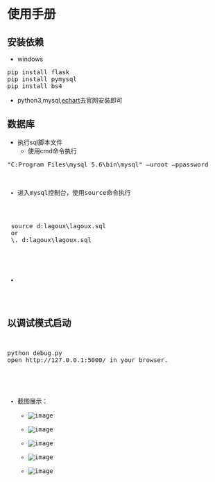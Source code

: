 # 使用手册
## 安装依赖
- windows
<pre>
pip install flask
pip install pymysql
pip install bs4
</pre>
- python3,mysql,[echart](http://echarts.baidu.com/download.html)去官网安装即可
## 数据库
- 执行sql脚本文件
  - 使用cmd命令执行
  
<pre>
"C:Program Files\mysql 5.6\bin\mysql" –uroot –ppassword <d:lagoux\lagoux.sql
</pre>

- 进入mysql控制台，使用source命令执行
  
<pre>
 source d:lagoux\lagoux.sql
 or
 \. d:lagoux\lagoux.sql
</pre>
 -
 
## 以调试模式启动
 
<pre>
python debug.py
open http://127.0.0.1:5000/ in your browser.
</pre>
 
- 截图展示：
  - ![image](https://raw.githubusercontent.com/Lknj/Temp/master/image.png)
  - ![image](https://raw.githubusercontent.com/Lknj/Temp/master/image%20(1).png)
  - ![image](https://raw.githubusercontent.com/Lknj/Temp/master/image%20(2).png)
  - ![image](https://raw.githubusercontent.com/Lknj/Temp/master/image%20(3).png)
  - ![image](https://raw.githubusercontent.com/Lknj/Temp/master/image%20(4).png)
  
